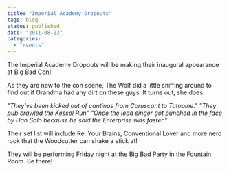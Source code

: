 ```yaml
---
title: "Imperial Academy Dropouts"
tags: blog
status: published
date: "2011-08-22"
categories: 
  - "events"
---
```


The Imperial Academy Dropouts will be making their inaugural appearance at Big Bad Con!

As they are new to the con scene, The Wolf did a little sniffing around to find out if Grandma had any dirt on these guys. It turns out, she does.

_"They've been kicked out of cantinas from Coruscant to Tatooine." "They pub crawled the Kessel Run" "Once the lead singer got punched in the face by Han Solo because he said the Enterprise was faster."_

Their set list will include Re: Your Brains, Conventional Lover and more nerd rock that the Woodcutter can shake a stick at!

They will be performing Friday night at the Big Bad Party in the Fountain Room. Be there!

